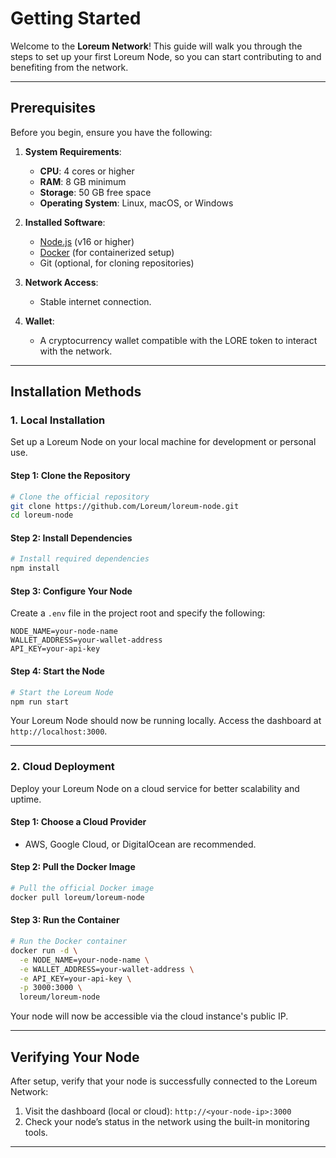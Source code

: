 # Getting Started

Welcome to the **Loreum Network**! This guide will walk you through the steps to set up your first Loreum Node, so you can start contributing to and benefiting from the network.

---

## Prerequisites

Before you begin, ensure you have the following:

1. **System Requirements**:
   - **CPU**: 4 cores or higher
   - **RAM**: 8 GB minimum
   - **Storage**: 50 GB free space
   - **Operating System**: Linux, macOS, or Windows

2. **Installed Software**:
   - [Node.js](https://nodejs.org/) (v16 or higher)
   - [Docker](https://www.docker.com/) (for containerized setup)
   - Git (optional, for cloning repositories)

3. **Network Access**:
   - Stable internet connection.

4. **Wallet**:
   - A cryptocurrency wallet compatible with the LORE token to interact with the network.

---

## Installation Methods

### **1. Local Installation**

Set up a Loreum Node on your local machine for development or personal use.

#### Step 1: Clone the Repository
```bash
# Clone the official repository
git clone https://github.com/Loreum/loreum-node.git
cd loreum-node
```

#### Step 2: Install Dependencies
```bash
# Install required dependencies
npm install
```

#### Step 3: Configure Your Node
Create a `.env` file in the project root and specify the following:

```plaintext
NODE_NAME=your-node-name
WALLET_ADDRESS=your-wallet-address
API_KEY=your-api-key
```

#### Step 4: Start the Node
```bash
# Start the Loreum Node
npm run start
```
Your Loreum Node should now be running locally. Access the dashboard at `http://localhost:3000`.

---

### **2. Cloud Deployment**

Deploy your Loreum Node on a cloud service for better scalability and uptime.

#### Step 1: Choose a Cloud Provider
- AWS, Google Cloud, or DigitalOcean are recommended.

#### Step 2: Pull the Docker Image
```bash
# Pull the official Docker image
docker pull loreum/loreum-node
```

#### Step 3: Run the Container
```bash
# Run the Docker container
docker run -d \
  -e NODE_NAME=your-node-name \
  -e WALLET_ADDRESS=your-wallet-address \
  -e API_KEY=your-api-key \
  -p 3000:3000 \
  loreum/loreum-node
```

Your node will now be accessible via the cloud instance's public IP.

---

## Verifying Your Node

After setup, verify that your node is successfully connected to the Loreum Network:

1. Visit the dashboard (local or cloud): `http://<your-node-ip>:3000`
2. Check your node’s status in the network using the built-in monitoring tools.

---




